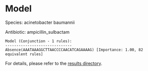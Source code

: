 
# Model

Species: acinetobacter baumannii

Antibiotic: ampicillin_sulbactam

```
Model (Conjunction - 1 rules):
------------------------------
Absence(AAATAAAGGCTTAACCCCAACATCAGAAAAG) [Importance: 1.00, 82 equivalent rules]

```

For details, please refer to the [results directory](../../../../../results/scm_b/acinetobacter+baumannii/ampicillin_sulbactam/repeat_3/).

